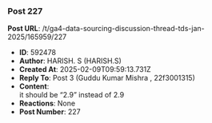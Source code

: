 ### Post 227
**Post URL**: /t/ga4-data-sourcing-discussion-thread-tds-jan-2025/165959/227
- **ID**: 592478
- **Author**: HARISH. S (HARISH.S)
- **Created At**: 2025-02-09T09:59:13.731Z
- **Reply To**: Post 3 (Guddu Kumar Mishra , 22f3001315)
- **Content**:  
  it should be “2.9” instead of 2.9
- **Reactions**: None
- **Post Number**: 227

